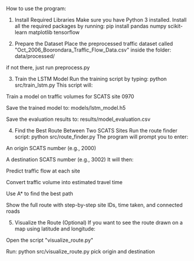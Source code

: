 How to use the program:

1. Install Required Libraries
   Make sure you have Python 3 installed. Install all the required packages by running:
   pip install pandas numpy scikit-learn matplotlib tensorflow

2. Prepare the Dataset
   Place the preprocessed traffic dataset called "Oct_2006_Boorondara_Traffic_Flow_Data.csv" inside the folder:
   data/processed/

if not there, just run preprocess.py

3. Train the LSTM Model
   Run the training script by typing:
   python src/train_lstm.py
   This script will:

Train a model on traffic volumes for SCATS site 0970

Save the trained model to: models/lstm_model.h5

Save the evaluation results to: results/model_evaluation.csv

4. Find the Best Route Between Two SCATS Sites
   Run the route finder script:
   python src/route_finder.py
   The program will prompt you to enter:

An origin SCATS number (e.g., 2000)

A destination SCATS number (e.g., 3002)
It will then:

Predict traffic flow at each site

Convert traffic volume into estimated travel time

Use A\* to find the best path

Show the full route with step-by-step site IDs, time taken, and connected roads

5. Visualize the Route (Optional)
   If you want to see the route drawn on a map using latitude and longitude:

Open the script "visualize_route.py"

Run:
python src/visualize_route.py
pick origin and destination
